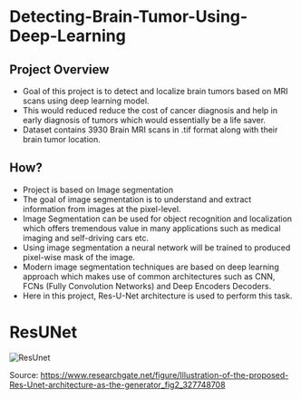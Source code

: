# Detecting-Brain-Tumor-Using-Deep-Learning
## Project Overview
- Goal of this project is to detect and localize brain tumors based on MRI scans using deep learning model.
- This would reduced reduce the cost of cancer diagnosis and help in early diagnosis of tumors which would essentially be a life saver. 
- Dataset contains 3930 Brain MRI scans in .tif format along with their brain tumor location.

## How?
- Project is based on Image segmentation
- The goal of image segmentation is to understand and extract information from images at the pixel-level.
- Image Segmentation can be used for object recognition and localization which offers tremendous value in many applications such as medical imaging and self-driving cars etc.
- Using image segmentation a neural network will be trained to produced pixel-wise mask of the image.
- Modern image segmentation techniques are based on deep learning approach which makes use of common architectures such as CNN, FCNs (Fully Convolution Networks) and Deep Encoders Decoders.
- Here in this project, Res-U-Net architecture is used to perform this task.

# ResUNet
![ResUnet](https://user-images.githubusercontent.com/42632417/110745770-cac0be80-8261-11eb-87d3-894861b11a4c.png)

Source: https://www.researchgate.net/figure/Illustration-of-the-proposed-Res-Unet-architecture-as-the-generator_fig2_327748708
